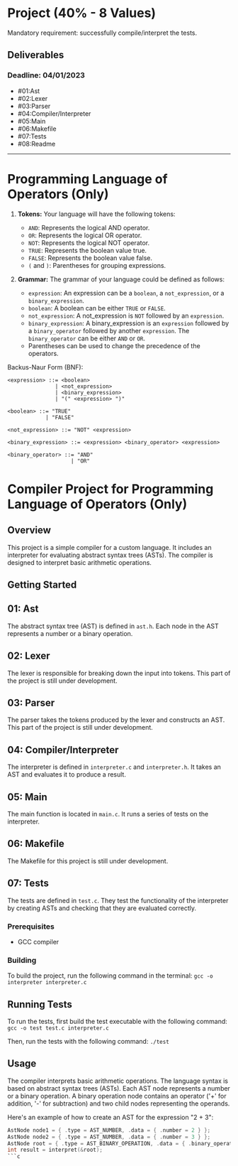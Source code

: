 # Project (40% - 8 Values)
Mandatory requirement: successfully compile/interpret the tests.

## Deliverables
### Deadline: 04/01/2023
- #01:Ast
- #02:Lexer
- #03:Parser
- #04:Compiler/Interpreter
- #05:Main
- #06:Makefile
- #07:Tests
- #08:Readme

------------------------------------------------------------------
# Programming Language of Operators (Only)
1. **Tokens:** Your language will have the following tokens:
   - `AND`: Represents the logical AND operator.
   - `OR`: Represents the logical OR operator.
   - `NOT`: Represents the logical NOT operator.
   - `TRUE`: Represents the boolean value true.
   - `FALSE`: Represents the boolean value false.
   - `(` and `)`: Parentheses for grouping expressions.

2. **Grammar:** The grammar of your language could be defined as follows:
   - `expression`: An expression can be a `boolean`, a `not_expression`, or a `binary_expression`.
   - `boolean`: A boolean can be either `TRUE` or `FALSE`.
   - `not_expression`: A not_expression is `NOT` followed by an `expression`.
   - `binary_expression`: A binary_expression is an `expression` followed by a `binary_operator` followed by another `expression`. The `binary_operator` can be either `AND` or `OR`.
   - Parentheses can be used to change the precedence of the operators.
  
Backus-Naur Form (BNF):   
```
<expression> ::= <boolean>
               | <not_expression>
               | <binary_expression>
               | "(" <expression> ")"

<boolean> ::= "TRUE"
            | "FALSE"

<not_expression> ::= "NOT" <expression>

<binary_expression> ::= <expression> <binary_operator> <expression>

<binary_operator> ::= "AND"
                    | "OR"
```

# Compiler Project for Programming Language of Operators (Only)

## Overview
This project is a simple compiler for a custom language. It includes an interpreter for evaluating abstract syntax trees (ASTs). The compiler is designed to interpret basic arithmetic operations.

## Getting Started
## 01: Ast
The abstract syntax tree (AST) is defined in `ast.h`. Each node in the AST represents a number or a binary operation.

## 02: Lexer
The lexer is responsible for breaking down the input into tokens. This part of the project is still under development.

## 03: Parser
The parser takes the tokens produced by the lexer and constructs an AST. This part of the project is still under development.

## 04: Compiler/Interpreter
The interpreter is defined in `interpreter.c` and `interpreter.h`. It takes an AST and evaluates it to produce a result.

## 05: Main
The main function is located in `main.c`. It runs a series of tests on the interpreter.

## 06: Makefile
The Makefile for this project is still under development.

## 07: Tests
The tests are defined in `test.c`. They test the functionality of the interpreter by creating ASTs and checking that they are evaluated correctly.

### Prerequisites
- GCC compiler

### Building
To build the project, run the following command in the terminal:
```gcc -o interpreter interpreter.c```

## Running Tests
To run the tests, first build the test executable with the following command:
```gcc -o test test.c interpreter.c```


Then, run the tests with the following command:
```./test```


## Usage
The compiler interprets basic arithmetic operations. The language syntax is based on abstract syntax trees (ASTs). Each AST node represents a number or a binary operation. A binary operation node contains an operator ('+' for addition, '-' for subtraction) and two child nodes representing the operands.

Here's an example of how to create an AST for the expression "2 + 3":

```c
AstNode node1 = { .type = AST_NUMBER, .data = { .number = 2 } };
AstNode node2 = { .type = AST_NUMBER, .data = { .number = 3 } };
AstNode root = { .type = AST_BINARY_OPERATION, .data = { .binary_operation = { .op = '+', .left = &node1, .right = &node2 } } };
int result = interpret(&root);
```c
